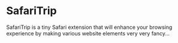 <!-- twitter: @johjakob -->

# SafariTrip

SafariTrip is a tiny Safari extension that will enhance your browsing experience by making various website elements very very fancy...
